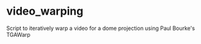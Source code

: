 # video_warping
Script to iteratively warp a video for a dome projection using Paul Bourke's TGAWarp 
